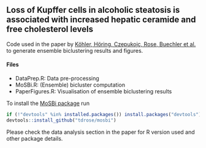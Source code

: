 ## Loss of Kupffer cells in alcoholic steatosis is associated with increased hepatic ceramide and free cholesterol levels

Code used in the paper by [K&#246;hler,  H&#246;ring, Czepukojc, Rose, Buechler et al.]() to generate ensemble biclustering results and figures.

#### Files
* DataPrep.R: Data pre-processing
* MoSBi.R: (Ensemble) bicluster computation
* PaperFigures.R: Visualisation of ensemble biclustering results

To install the [MoSBi package](https://www.biorxiv.org/content/10.1101/2021.09.30.462567v1) run

```r
if (!"devtools" %in% installed.packages()) install.packages("devtools")
devtools::install_github("tdrose/mosbi")
```

Please check the data analysis section in the paper for R version used and other package details.

